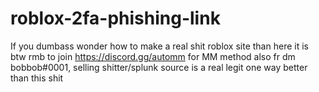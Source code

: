 # roblox-2fa-phishing-link
If you dumbass wonder how to make a real shit roblox site than here it is
btw rmb to join https://discord.gg/automm for MM method
also fr dm bobbob#0001, selling shitter/splunk source is a real legit one way better than this shit
